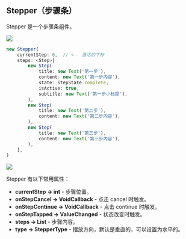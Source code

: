 

## Stepper（步骤条）
Stepper 是一个步骤条组件。

![](/../../image/20180701163707.png)

```js
new Stepper(
    currentStep: 0,  // <-- 激活的下标
    steps: <Step>[
        new Step(
            title: new Text('第一步'),
            content: new Text('第一步内容'),
            state: StepState.complete,
            isActive: true,
            subtitle: new Text('第一步小标题'),
        ),
        new Step(
            title: new Text('第二步'),
            content: new Text('第二步内容'),
        ),
        new Step(
            title: new Text('第三步'),
            content: new Text('第三步内容'),
        ),
    ],
)
```

![](/../../image/20180701163926.png)

Stepper 有以下常用属性：
- **currentStep → int** - 步骤位置。
- **onStepCancel → VoidCallback** - 点击 cancel 时触发。
- **onStepContinue → VoidCallback** - 点击 continue 时触发。
- **onStepTapped → ValueChanged<int>** - 状态改变时触发。
- **steps → List<Step>** - 步骤内容。
- **type → StepperType** - 摆放方向，默认是垂直的，可以设置为水平的。
